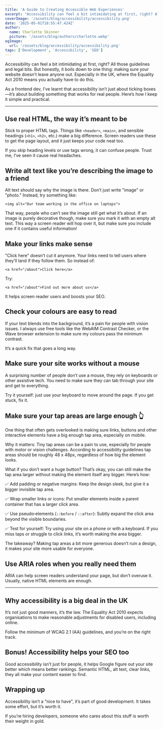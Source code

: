 ```yaml
---
title: 'A Guide to Creating Accessible Web Experiences'
excerpt: "Accessibility can feel a bit intimidating at first, right? All those guidelines and legal bits. But honestly, it boils down to one thing: making sure your website doesn’t leave anyone out.."
coverImage: '/assets/blog/accessibility/accessibility.png'
date: '2025-05-01T18:55:47.424Z'
author:
  name: Charlotte Skinner
  picture: '/assets/blog/authors/charlotte.webp'
ogImage:
  url: '/assets/blog/accessibility/accessibility.png'
tags: ['Development', 'Accessibility', 'SEO']
---
```


Accessibility can feel a bit intimidating at first, right? All those guidelines and legal bits. But honestly, it boils down to one thing: making sure your website doesn’t leave anyone out. Especially in the UK, where the Equality Act 2010 means you actually have to do this.

As a frontend dev, I’ve learnt that accessibility isn’t just about ticking boxes—it’s about building something that works for real people. Here’s how I keep it simple and practical.

---

## Use real HTML, the way it’s meant to be

Stick to proper HTML tags. Things like `<header>`, `<main>`, and sensible headings (`<h1>`, `<h2>`, etc.) make a big difference. Screen readers use these to get the page layout, and it just keeps your code neat too.

If you skip heading levels or use tags wrong, it can confuse people. Trust me, I’ve seen it cause real headaches.

## Write alt text like you’re describing the image to a friend

Alt text should say why the image is there. Don’t just write "image" or "photo." Instead, try something like:

`<img alt="Our team working in the office on laptops">`

That way, people who can’t see the image still get what it’s about. If an image is purely decorative though, make sure you mark it with an empty alt text. This way a screen reader will hop over it, but make sure you include one if it contains useful information!

## Make your links make sense

"Click here" doesn’t cut it anymore. Your links need to tell users where they’ll land if they follow them. So instead of:

`<a href="/about">Click here</a>`

Try:

`<a href="/about">Find out more about us</a>`

It helps screen reader users and boosts your SEO.

## Check your colours are easy to read

If your text blends into the background, it’s a pain for people with vision issues. I always use free tools like the WebAIM Contrast Checker, or the Wave browser extension to make sure my colours pass the minimum contrast.

It’s a quick fix that goes a long way.

## Make sure your site works without a mouse

A surprising number of people don’t use a mouse, they rely on keyboards or other assistive tech. You need to make sure they can tab through your site and get to everything.

Try it yourself: just use your keyboard to move around the page. If you get stuck, fix it.

## Make sure your tap areas are large enough 👆
One thing that often gets overlooked is making sure links, buttons and other interactive elements have a big enough tap area, especially on mobile.

Why it matters:
Tiny tap areas can be a pain to use, especially for people with motor or vision challenges. According to accessibility guidelines tap areas should be roughly 48 x 48px, regardless of how big the element looks.

What if you don’t want a huge button?
That’s okay, you can still make the tap area larger without making the element itself any bigger. Here’s how:

✅ Add padding or negative margins: Keep the design sleek, but give it a bigger invisible tap area.

✅ Wrap smaller links or icons: Put smaller elements inside a parent container that has a larger click area.

✅ Use pseudo‑elements (`::before` / `::after`): Subtly expand the click area beyond the visible boundaries.

✅ Test for yourself: Try using your site on a phone or with a keyboard. If you miss taps or struggle to click links, it’s worth making the area bigger.

The takeaway? Making tap areas a bit more generous doesn’t ruin a design, it makes your site more usable for everyone.

## Use ARIA roles when you really need them

ARIA can help screen readers understand your page, but don’t overuse it. Usually, native HTML elements are enough.


---

## Why accessibility is a big deal in the UK

It’s not just good manners, it’s the law. The Equality Act 2010 expects organisations to make reasonable adjustments for disabled users, including online.

Follow the minimum of WCAG 2.1 (AA) guidelines, and you’re on the right track.

## Bonus! Accessibility helps your SEO too

Good accessibility isn’t just for people, it helps Google figure out your site better which means better rankings. Semantic HTML, alt text, clear links, they all make your content easier to find.

## Wrapping up

Accessibility isn’t a "nice to have", it’s part of good development. It takes some effort, but it’s worth it.

If you’re hiring developers, someone who cares about this stuff is worth their weight in gold.

